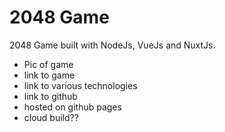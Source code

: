 # 2048 Game

2048 Game built with NodeJs, VueJs and NuxtJs.

- Pic of game
- link to game
- link to various technologies
- link to github
- hosted on github pages
- cloud build??



<img-carousel></img-carousel>

<script>
import ImgCarousel from "../.vuepress/components/ImgCarousel";
    
export default {
        
    components: {ImgCarousel}

}
</script>
